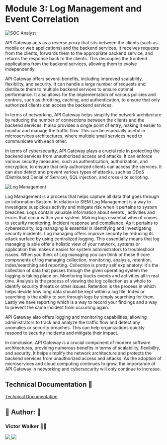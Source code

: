 
# Module 3: Log Management and Event Correlation

![SOC Analyst](https://drive.google.com/uc?export=view&id=1jaGAv6XW1xCj1GgNjvEN1c-Ii2lzaE1R)

API Gateway acts as a reverse proxy that sits between the clients (such as mobile or web applications) and the backend services. It receives requests from the clients, forwards them to the appropriate backend service, and returns the response back to the clients. This decouples the frontend applications from the backend services, allowing them to evolve independently.

API Gateway offers several benefits, including improved scalability, flexibility, and security. It can handle a large number of requests and distribute them to multiple backend services to ensure optimal performance. It also allows for the implementation of various policies and controls, such as throttling, caching, and authentication, to ensure that only authorized clients can access the backend services.

In terms of networking, API Gateway helps simplify the network architecture by reducing the number of connections between the clients and the backend services. It also provides a single point of entry, making it easier to monitor and manage the traffic flow. This can be especially useful in microservices architectures, where multiple small services need to communicate with each other.

In terms of cybersecurity, API Gateway plays a crucial role in protecting the backend services from unauthorized access and attacks. It can enforce various security measures, such as authentication, authorization, and encryption, to ensure that only authorized clients can access the services. It can also detect and prevent various types of attacks, such as DDoS (Distributed Denial of Service), SQL injection, and cross-site scripting.


![Log Management](https://drive.google.com/uc?export=view&id=1whSxAWl2mLbiwhZpDb5Afgy9n7wGgyOv)

Log Management is a process that helps capture all data that goes through an information System. In relation to SIEM Log Management is a way to investigate suspicious activity and mitigate risk when it pertains to system breaches. Logs contain valuable information about events , activities and errors that occur within your system. Making logs essential when it comes to security monitoring, Incident response and compliance. As it pertains to cybersecurity, log managing is essential in identifying and investigating security incidents. Log managing offers improve security by reducing its attack surface by using centralized logging. This essentially means that log managing is able offer a holistic view of your network, systems or application this makes it easier for system administrators to troubleshoot issues. When you think of Log managing you can think of these 6 core components of log managing collection, monitoring, analysis, retention, index/searching and reporting. Collection is pretty self explanatory: it's the collection of data that passes through the given operating system the logging is taking place on. Monitoring tracks events and activities all in real time. Analysis is the process of viewing the log collection as a whole to identify security threats or other issues. Retention is the process in which helps decide how long data should be kept within a log file. Index or searching is the ability to sort through logs by simply searching for them. Lastly we have reporting which is  a way to record your findings and a way to prevent the same incident from occurring again.

API Gateway also offers logging and monitoring capabilities, allowing administrators to track and analyze the traffic flow and detect any anomalies or security breaches. This can help organizations quickly respond to security incidents and mitigate their impact.

In conclusion, API Gateway is a crucial component of modern software architectures, providing numerous benefits in terms of scalability, flexibility, and security. It helps simplify the network architecture and protects the backend services from unauthorized access and attacks. As the adoption of microservices and cloud computing continues to grow, the importance of API Gateway in networking and cybersecurity will only continue to increase.



## Technical Documentation 🤖

[Technical Documentation](https://docs.google.com/document/d/1YA5fSLGdHHZcd9IHpXuNLxLMBFTlqUXmJwzYcVVQ9xE/edit?usp=share_link)


## 🔗 Author: 👐

### Victor Walker 👨‍💻
<p>
  <a href="https://www.linkedin.com/in/victor-walker-iv-b2001118a/">
    <img src="https://skillicons.dev/icons?i=linkedin" />
  </a>  
    <a href="https://github.com/vick627">
    <img src="https://skillicons.dev/icons?i=github" />
  </a>
</p>



